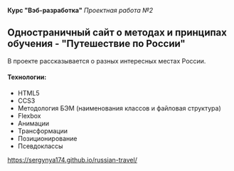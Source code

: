 **Курс "Вэб-разработка"** *Проектная работа №2*

## Одностраничный сайт о методах и принципах обучения - "Путешествие по России"

В проекте рассказывается о разных интересных местах России.

#### Технологии:
* HTML5
* CCS3
* Методология БЭМ (наименования классов и файловая структура)
* Flexbox
* Анимации
* Трансформации
* Позиционирование
* Псевдоклассы

https://sergynya174.github.io/russian-travel/
